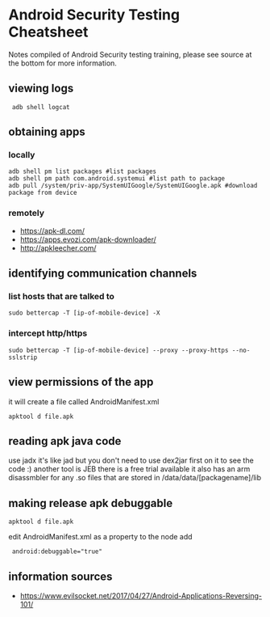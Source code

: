 # Android Security Testing Cheatsheet
Notes compiled of Android Security testing training, please see source at the bottom for more information.

## viewing logs
```
 adb shell logcat
 ```
 
 ## obtaining apps
 ### locally
 ```
 adb shell pm list packages #list packages
 adb shell pm path com.android.systemui #list path to package
 adb pull /system/priv-app/SystemUIGoogle/SystemUIGoogle.apk #download package from device
 ```
 
 ### remotely
 * https://apk-dl.com/
 * https://apps.evozi.com/apk-downloader/
 * http://apkleecher.com/
 
 ## identifying communication channels
 ### list hosts that are talked to
 ```
 sudo bettercap -T [ip-of-mobile-device] -X
 ```
 
 ### intercept http/https
 ```
 sudo bettercap -T [ip-of-mobile-device] --proxy --proxy-https --no-sslstrip
```

## view permissions of the app
it will create a file called AndroidManifest.xml
```
apktool d file.apk
```

## reading apk java code
use jadx it's like jad but you don't need to use dex2jar first on it to see the code :)
another tool is JEB there is a free trial available it also has an arm disassmbler for any .so files that are stored in /data/data/[packagename]/lib

## making release apk debuggable
```
apktool d file.apk
```

edit AndroidManifest.xml as a property to the <application> node add 
```
 android:debuggable="true"
 ```

## information sources
* https://www.evilsocket.net/2017/04/27/Android-Applications-Reversing-101/

